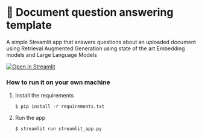 # 📄 Document question answering template

A simple Streamlit app that answers questions about an uploaded document using Retrieval Augmented Generation using state of the art Embedding models and Large Language Models

[![Open in Streamlit](https://static.streamlit.io/badges/streamlit_badge_black_white.svg)](https://document-question-answering-template.streamlit.app/)

### How to run it on your own machine

1. Install the requirements

   ```
   $ pip install -r requirements.txt
   ```

2. Run the app

   ```
   $ streamlit run streamlit_app.py
   ```
